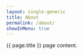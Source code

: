 ```yaml
---
layout: single-generic
title: About
permalink: /about/
showInMenu: true
---
```


{{ page.title }} page content.
